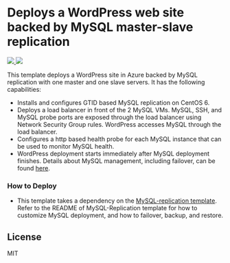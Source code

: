 # Deploys a WordPress web site backed by MySQL master-slave replication

<a href="https://portal.azure.com/#create/Microsoft.Template/uri/https%3A%2F%2Fraw.githubusercontent.com%2FTVDKoni%2Fazure-quickstart-templates%2Fmaster%2Fwordpress-mysql-replication%2Fazuredeploy.json" target="_blank">
  <img src="http://azuredeploy.net/deploybutton.png"/>
</a>
<a href="http://armviz.io/#/?load=https%3A%2F%2Fraw.githubusercontent.com%2FTVDKoni%2Fazure-quickstart-templates%2Fmaster%2Fwordpress-mysql-replication%2Fazuredeploy.json" target="_blank">
  <img src="http://armviz.io/visualizebutton.png"/>
</a>

This template deploys a WordPress site in Azure backed by MySQL replication with one master and one slave servers.  It has the following capabilities:

- Installs and configures GTID based MySQL replication on CentOS 6.
- Deploys a load balancer in front of the 2 MySQL VMs.  MySQL, SSH, and MySQL probe ports are exposed through the load balancer using Network Security Group rules.  WordPress accesses MySQL through the load balancer.
- Configures a http based health probe for each MySQL instance that can be used to monitor MySQL health.
- WordPress deployment starts immediately after MySQL deployment finishes.  Details about MySQL management, including failover, can be found [here](https://github.com/Azure/azure-quickstart-templates/tree/master/mysql-replication).

### How to Deploy
* This template takes a dependency on the [MySQL-replication template](https://github.com/Azure/azure-quickstart-templates/tree/master/mysql-replication). Refer to the README of MySQL-Replication template for how to customize MySQL deployment, and how to failover, backup, and restore.



License
----

MIT

